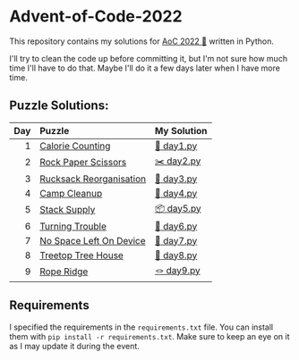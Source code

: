 # Advent-of-Code-2022

This repository contains my solutions for [AoC 2022 :christmas_tree:](https://adventofcode.com/2022) written in Python.

I'll try to clean the code up before committing it, but I'm not sure how much time I'll have to do that.
Maybe I'll do it a few days later when I have more time.

## Puzzle Solutions:
|Day | Puzzle                                                         | My Solution                              |
|---:|:---------------------------------------------------------------|:-----------------------------------------|
|  1 | [Calorie Counting](https://adventofcode.com/2022/day/1)        | [:pretzel: day1.py](src/day1.py)         |
|  2 | [Rock Paper Scissors](https://adventofcode.com/2022/day/2)     | [:scissors: day2.py](src/day2.py)        |
|  3 | [Rucksack Reorganisation](https://adventofcode.com/2022/day/3) | [:school_satchel: day3.py](src/day3.py)  |
|  4 | [Camp Cleanup](https://adventofcode.com/2022/day/4)            | [:broom: day4.py](src/day4.py)           |
|  5 | [Stack Supply](https://adventofcode.com/2022/day/5)            | [:package: day5.py](src/day5.py)         |
|  6 | [Turning Trouble](https://adventofcode.com/2022/day/6)         | [:signal_strength: day6.py](src/day6.py) |
|  7 | [No Space Left On Device](https://adventofcode.com/2022/day/7) | [:floppy_disk: day7.py](src/day7.py)     |
|  8 | [Treetop Tree House](https://adventofcode.com/2022/day/8)      | [:evergreen_tree: day8.py](src/day8.py)  |
|  9 | [Rope Ridge](https://adventofcode.com/2022/day/9)              | [:knot: day9.py](src/day9.py)            |


## Requirements
I specified the requirements in the `requirements.txt` file. You can install them with `pip install -r requirements.txt`.
Make sure to keep an eye on it as I may update it during the event.
